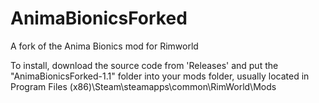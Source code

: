 # AnimaBionicsForked
A fork of the Anima Bionics mod for Rimworld

To install, download the source code from 'Releases' and put the "AnimaBionicsForked-1.1" folder into your mods folder, usually located in
Program Files (x86)\Steam\steamapps\common\RimWorld\Mods
